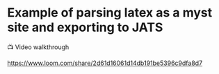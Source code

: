 # Example of parsing latex as a myst site and exporting to JATS

📺 Video walkthrough

https://www.loom.com/share/2d61d16061d14db191be5396c9dfa8d7
